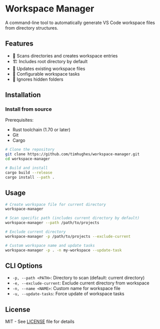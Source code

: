 # Workspace Manager

A command-line tool to automatically generate VS Code workspace files from directory structures.

## Features

- 📁 Scans directories and creates workspace entries
- 🏗️ Includes root directory by default
- 🔄 Updates existing workspace files
- 🔧 Configurable workspace tasks
- 🚫 Ignores hidden folders

## Installation

### Install from source

Prerequisites: 

- Rust toolchain (1.70 or later)
- Git
- Cargo

```bash
# Clone the repository
git clone https://github.com/timhughes/workspace-manager.git
cd workspace-manager

# Build and install
cargo build --release
cargo install --path .
```

## Usage

```bash
# Create workspace file for current directory
workspace-manager

# Scan specific path (includes current directory by default)
workspace-manager --path /path/to/projects

# Exclude current directory
workspace-manager -p /path/to/projects --exclude-current

# Custom workspace name and update tasks
workspace-manager -p . -n my-workspace --update-task
```

## CLI Options

- `-p, --path <PATH>`: Directory to scan (default: current directory)
- `-e, --exclude-current`: Exclude current directory from workspace
- `-n, --name <NAME>`: Custom name for workspace file
- `-u, --update-tasks`: Force update of workspace tasks

## License

MIT - See [LICENSE](LICENSE) file for details
